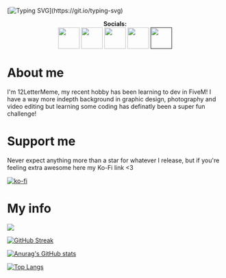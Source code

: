 [![Typing SVG](https://readme-typing-svg.herokuapp.com?color=6519DD&lines=Thanks+for+stopping+by;Graphic+design+background;Learning+all+this+coding+;continue+being+awesome;Have+an+Uh-Mazing+day!)](https://git.io/typing-svg) 


<p align="center">
  <b>Socials:</b><br>
  <a href="https://www.youtube.com/channel/UCFFGU7M51WGZwuwDQo1cTVw" target="blank"><img align="center" src="https://cdn.discordapp.com/attachments/978030121896271872/978034430604111882/youtube_1.png" height="50" /></a>
<a href="https://steamcommunity.com/id/12LetterMeme" target="blank"><img align="center" src="https://cdn.discordapp.com/attachments/978030121896271872/978034429853302805/steam.png" height="50" /></a>
<a href="https://twitch.tv/12LetterMeme" target="blank"><img align="center" src="https://cdn.discordapp.com/attachments/978030121896271872/978034430130159636/twitch_1.png" height="50" /></a>
<a href="https://twitter.com/LetterMeme" target="blank"><img align="center" src="https://cdn.discordapp.com/attachments/978030121896271872/978034429215797288/twitter_1.png" height="50" /></a>
<a href="" target="blank"><img align="center" src="https://cdn.discordapp.com/attachments/978030121896271872/978034429534548038/discord_2.png" height="50" /></a>
</p>




# About me
I'm 12LetterMeme, my recent hobby has been learning to dev in FiveM! I have a way more indepth background in graphic design, photography and video editing but learning some coding has definatly been a super fun challenge!

# Support me
Never expect anything more than a star for whatever I release, but if you're feeling extra awesome here my Ko-Fi link <3

[![ko-fi](https://ko-fi.com/img/githubbutton_sm.svg)](https://ko-fi.com/W7W17MX9X)

# My info
![](https://komarev.com/ghpvc/?username=12LetterMeme)

[![GitHub Streak](https://github-readme-streak-stats.herokuapp.com?user=12LetterMeme&theme=dark&date_format=M%20j%5B%2C%20Y%5D&ring=6519DD&fire=6519DD&currStreakLabel=6519DD)](https://git.io/streak-stats)

[![Anurag's GitHub stats](https://github-readme-stats.vercel.app/api?username=12LetterMeme&theme=dark)](https://github.com/anuraghazra/github-readme-stats)

[![Top Langs](https://github-readme-stats.vercel.app/api/top-langs/?username=12LetterMeme&langs_count=4&theme=dark)](https://github.com/anuraghazra/github-readme-stats)
